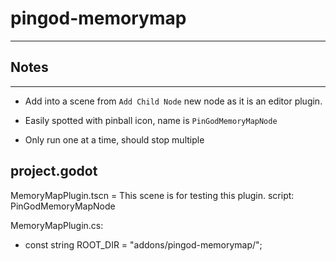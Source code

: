 # pingod-memorymap
---
## Notes
---

- Add into a scene from `Add Child Node` new node as it is an editor plugin.

- Easily spotted with pinball icon, name is `PinGodMemoryMapNode`

- Only run one at a time, should stop multiple


## project.godot

MemoryMapPlugin.tscn = This scene is for testing this plugin. script: PinGodMemoryMapNode

MemoryMapPlugin.cs:

- const string ROOT_DIR = "addons/pingod-memorymap/";
